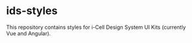 # ids-styles
This repository contains styles for i-Cell Design System UI Kits (currently Vue and Angular).
